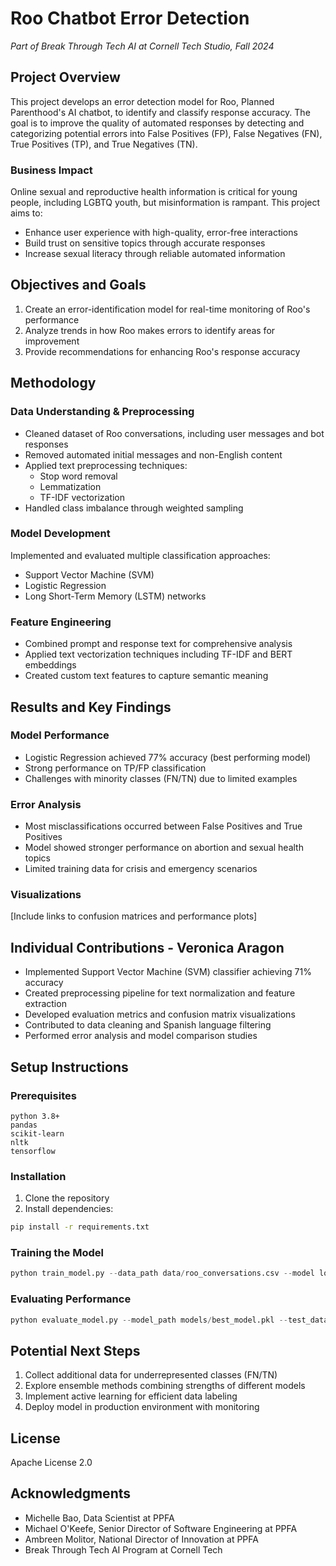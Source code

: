# Roo Chatbot Error Detection
*Part of Break Through Tech AI at Cornell Tech Studio, Fall 2024*

## Project Overview
This project develops an error detection model for Roo, Planned Parenthood's AI chatbot, to identify and classify response accuracy. The goal is to improve the quality of automated responses by detecting and categorizing potential errors into False Positives (FP), False Negatives (FN), True Positives (TP), and True Negatives (TN).

### Business Impact
Online sexual and reproductive health information is critical for young people, including LGBTQ youth, but misinformation is rampant. This project aims to:
- Enhance user experience with high-quality, error-free interactions
- Build trust on sensitive topics through accurate responses
- Increase sexual literacy through reliable automated information

## Objectives and Goals
1. Create an error-identification model for real-time monitoring of Roo's performance
2. Analyze trends in how Roo makes errors to identify areas for improvement
3. Provide recommendations for enhancing Roo's response accuracy

## Methodology

### Data Understanding & Preprocessing
- Cleaned dataset of Roo conversations, including user messages and bot responses
- Removed automated initial messages and non-English content
- Applied text preprocessing techniques:
  - Stop word removal
  - Lemmatization
  - TF-IDF vectorization
- Handled class imbalance through weighted sampling

### Model Development
Implemented and evaluated multiple classification approaches:
- Support Vector Machine (SVM)
- Logistic Regression
- Long Short-Term Memory (LSTM) networks

### Feature Engineering
- Combined prompt and response text for comprehensive analysis
- Applied text vectorization techniques including TF-IDF and BERT embeddings
- Created custom text features to capture semantic meaning

## Results and Key Findings

### Model Performance
- Logistic Regression achieved 77% accuracy (best performing model)
- Strong performance on TP/FP classification
- Challenges with minority classes (FN/TN) due to limited examples

### Error Analysis
- Most misclassifications occurred between False Positives and True Positives
- Model showed stronger performance on abortion and sexual health topics
- Limited training data for crisis and emergency scenarios

### Visualizations
[Include links to confusion matrices and performance plots]

## Individual Contributions - Veronica Aragon
- Implemented Support Vector Machine (SVM) classifier achieving 71% accuracy
- Created preprocessing pipeline for text normalization and feature extraction
- Developed evaluation metrics and confusion matrix visualizations
- Contributed to data cleaning and Spanish language filtering
- Performed error analysis and model comparison studies

## Setup Instructions

### Prerequisites
```
python 3.8+
pandas
scikit-learn
nltk
tensorflow
```

### Installation
1. Clone the repository
2. Install dependencies:
```bash
pip install -r requirements.txt
```

### Training the Model
```python
python train_model.py --data_path data/roo_conversations.csv --model logistic
```

### Evaluating Performance
```python
python evaluate_model.py --model_path models/best_model.pkl --test_data data/test.csv
```

## Potential Next Steps
1. Collect additional data for underrepresented classes (FN/TN)
2. Explore ensemble methods combining strengths of different models
3. Implement active learning for efficient data labeling
4. Deploy model in production environment with monitoring

## License
Apache License 2.0

## Acknowledgments
- Michelle Bao, Data Scientist at PPFA
- Michael O'Keefe, Senior Director of Software Engineering at PPFA
- Ambreen Molitor, National Director of Innovation at PPFA
- Break Through Tech AI Program at Cornell Tech
